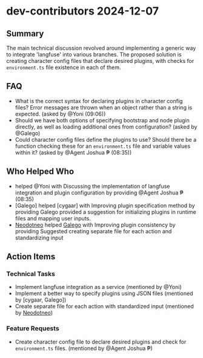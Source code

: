# dev-contributors 2024-12-07

## Summary
The main technical discussion revolved around implementing a generic way to integrate 'langfuse' into various branches. The proposed solution is creating character config files that declare desired plugins, with checks for `environment.ts` file existence in each of them.

## FAQ
- What is the correct syntax for declaring plugins in character config files? Error messages are thrown when an object rather than a string is expected. (asked by @Yoni (09:06))
- Should we have both options of specifying bootstrap and node plugin directly, as well as loading additional ones from configuration? (asked by @Galego)
- Could character config files define the plugins to use? Should there be a function checking these for an `environment.ts` file and variable values within it? (asked by @Agent Joshua ₱ (08:35))

## Who Helped Who
-  helped @Yoni with Discussing the implementation of langfuse integration and plugin configuration by providing @Agent Joshua ₱ (08:35)
- [Galego] helped [cygaar] with Improving plugin specification method by providing Galego provided a suggestion for initializing plugins in runtime files and mapping user inputs.
- [Neodotneo](21:53) helped [Galego](14:20-14:21) with Improving plugin consistency by providing Suggested creating separate file for each action and standardizing input

## Action Items

### Technical Tasks
- Implement langfuse integration as a service (mentioned by @Yoni)
- Implement a better way to specify plugins using JSON files (mentioned by [cygaar, Galego])
- Create separate file for each action with standardized input (mentioned by [Neodotneo](21:53))

### Feature Requests
- Create character config file to declare desired plugins and check for `environment.ts` files. (mentioned by @Agent Joshua ₱)